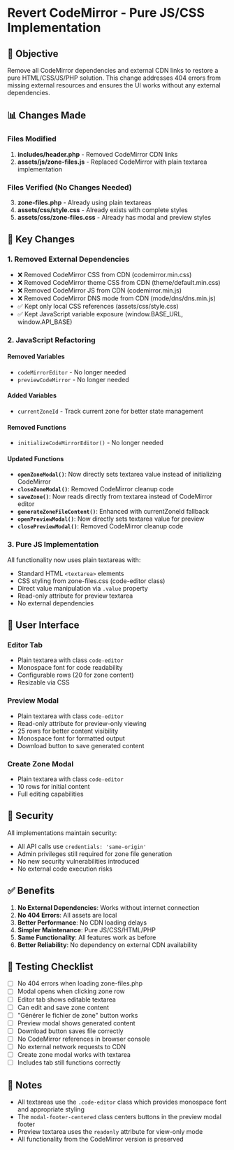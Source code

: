 # Revert CodeMirror - Pure JS/CSS Implementation

## 🎯 Objective

Remove all CodeMirror dependencies and external CDN links to restore a pure HTML/CSS/JS/PHP solution. This change addresses 404 errors from missing external resources and ensures the UI works without any external dependencies.

## 📊 Changes Made

### Files Modified
1. **includes/header.php** - Removed CodeMirror CDN links
2. **assets/js/zone-files.js** - Replaced CodeMirror with plain textarea implementation

### Files Verified (No Changes Needed)
3. **zone-files.php** - Already using plain textareas
4. **assets/css/style.css** - Already exists with complete styles
5. **assets/css/zone-files.css** - Already has modal and preview styles

## 🔑 Key Changes

### 1. Removed External Dependencies
- ❌ Removed CodeMirror CSS from CDN (codemirror.min.css)
- ❌ Removed CodeMirror theme CSS from CDN (theme/default.min.css)
- ❌ Removed CodeMirror JS from CDN (codemirror.min.js)
- ❌ Removed CodeMirror DNS mode from CDN (mode/dns/dns.min.js)
- ✅ Kept only local CSS references (assets/css/style.css)
- ✅ Kept JavaScript variable exposure (window.BASE_URL, window.API_BASE)

### 2. JavaScript Refactoring

#### Removed Variables
- `codeMirrorEditor` - No longer needed
- `previewCodeMirror` - No longer needed

#### Added Variables
- `currentZoneId` - Track current zone for better state management

#### Removed Functions
- `initializeCodeMirrorEditor()` - No longer needed

#### Updated Functions
- **`openZoneModal()`**: Now directly sets textarea value instead of initializing CodeMirror
- **`closeZoneModal()`**: Removed CodeMirror cleanup code
- **`saveZone()`**: Now reads directly from textarea instead of CodeMirror editor
- **`generateZoneFileContent()`**: Enhanced with currentZoneId fallback
- **`openPreviewModal()`**: Now directly sets textarea value for preview
- **`closePreviewModal()`**: Removed CodeMirror cleanup code

### 3. Pure JS Implementation

All functionality now uses plain textareas with:
- Standard HTML `<textarea>` elements
- CSS styling from zone-files.css (code-editor class)
- Direct value manipulation via `.value` property
- Read-only attribute for preview textarea
- No external dependencies

## 🎨 User Interface

### Editor Tab
- Plain textarea with class `code-editor`
- Monospace font for code readability
- Configurable rows (20 for zone content)
- Resizable via CSS

### Preview Modal
- Plain textarea with class `code-editor`
- Read-only attribute for preview-only viewing
- 25 rows for better content visibility
- Monospace font for formatted output
- Download button to save generated content

### Create Zone Modal
- Plain textarea with class `code-editor`
- 10 rows for initial content
- Full editing capabilities

## 🔐 Security

All implementations maintain security:
- All API calls use `credentials: 'same-origin'`
- Admin privileges still required for zone file generation
- No new security vulnerabilities introduced
- No external code execution risks

## ✅ Benefits

1. **No External Dependencies**: Works without internet connection
2. **No 404 Errors**: All assets are local
3. **Better Performance**: No CDN loading delays
4. **Simpler Maintenance**: Pure JS/CSS/HTML/PHP
5. **Same Functionality**: All features work as before
6. **Better Reliability**: No dependency on external CDN availability

## 🧪 Testing Checklist

- [ ] No 404 errors when loading zone-files.php
- [ ] Modal opens when clicking zone row
- [ ] Editor tab shows editable textarea
- [ ] Can edit and save zone content
- [ ] "Générer le fichier de zone" button works
- [ ] Preview modal shows generated content
- [ ] Download button saves file correctly
- [ ] No CodeMirror references in browser console
- [ ] No external network requests to CDN
- [ ] Create zone modal works with textarea
- [ ] Includes tab still functions correctly

## 📝 Notes

- All textareas use the `.code-editor` class which provides monospace font and appropriate styling
- The `modal-footer-centered` class centers buttons in the preview modal footer
- Preview textarea uses the `readonly` attribute for view-only mode
- All functionality from the CodeMirror version is preserved
